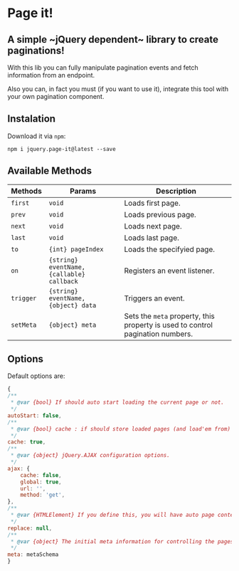 # Page it!
## A simple ~jQuery dependent~ library to create paginations!

With this lib you can fully manipulate pagination events and fetch information from an endpoint.

Also you can, in fact you must (if you want to use it), integrate this tool with your own pagination component.

## Instalation

Download it via `npm`:

`npm i jquery.page-it@latest --save`

## Available Methods

| Methods   | Params                                    | Description                                                                    |
|-----------|-------------------------------------------|--------------------------------------------------------------------------------|
| `first`   | `void`                                    | Loads first page.                                                              |
| `prev`    | `void`                                    | Loads previous page.                                                           |
| `next`    | `void`                                    | Loads next page.                                                               |
| `last`    | `void`                                    | Loads last page.                                                               |
| `to`      | `{int} pageIndex`                         | Loads the specifyied page.                                                     |
| `on`      | `{string} eventName, {callable} callback` | Registers an event listener.                                                   |
| `trigger` | `{string} eventName, {object} data`       | Triggers an event.                                                             |
| `setMeta` | `{object} meta`                           | Sets the `meta` property, this property is used to control pagination numbers. |

## Options

Default options are:

```javascript
{
/**
 * @var {bool} If should auto start loading the current page or not.
 */
autoStart: false,
/**
 * @var {bool} cache : if should store loaded pages (and load'em from) in a local storage or not
 */
cache: true,
/**
 * @var {object} jQuery.AJAX configuration options.
 */
ajax: {
    cache: false,
    global: true,
    url: '',
    method: 'get',
},
/**
 * @var {HTMLElement} If you define this, you will have auto page content updates in the desired element.
 */
replace: null,
/**
 * @var {object} The initial meta information for controlling the pages.
 */
meta: metaSchema
}
```
